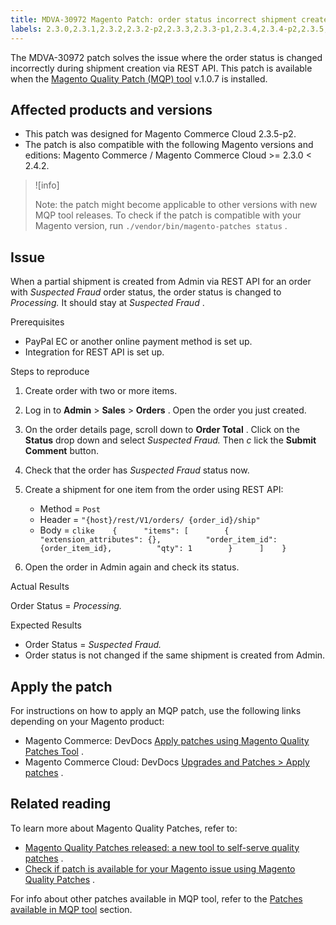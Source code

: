 ```yaml
---
title: MDVA-30972 Magento Patch: order status incorrect shipment created via REST API
labels: 2.3.0,2.3.1,2.3.2,2.3.2-p2,2.3.3,2.3.3-p1,2.3.4,2.3.4-p2,2.3.5,2.3.5-p1,2.3.5-p2,2.3.6,2.4.0,2.4.0-p1,2.4.1,MQP 1.0.7,MQP patches,Magento Commerce,Magento Commerce Cloud,order,security,shipping,support tools
---
```


The MDVA-30972 patch solves the issue where the order status is changed incorrectly during shipment creation via REST API. This patch is available when the [Magento Quality Patch (MQP) tool](https://support.magento.com/hc/en-us/articles/360047139492) v.1.0.7 is installed.

## Affected products and versions

* This patch was designed for Magento Commerce Cloud 2.3.5-p2.
* The patch is also compatible with the following Magento versions and editions: Magento Commerce / Magento Commerce Cloud >= 2.3.0 < 2.4.2.

>![info]
>
>Note: the patch might become applicable to other versions with new MQP tool releases. To check if the patch is compatible with your Magento version, run `./vendor/bin/magento-patches status` .

## Issue

When a partial shipment is created from Admin via REST API for an order with *Suspected Fraud* order status, the order status is changed to *Processing.* It should stay at *Suspected Fraud* .

 <span class="wysiwyg-underline">Prerequisites</span> 

* PayPal EC or another online payment method is set up.
* Integration for REST API is set up.

 <span class="wysiwyg-underline">Steps to reproduce</span> 

1. Create order with two or more items.
1. Log in to **Admin** > **Sales** > **Orders** . Open the order you just created.
1. On the order details page, scroll down to **Order Total** . Click on the **Status** drop down and select *Suspected Fraud.* Then *c* lick the **Submit Comment** button.
1. Check that the order has *Suspected Fraud* status now.
1. Create a shipment for one item from the order using REST API:

    * Method = `Post` 
    * Header = `"{host}/rest/V1/orders/ {order_id}/ship"` 
    * Body =    ```clike    {      "items": [        {          "extension_attributes": {},          "order_item_id": {order_item_id},          "qty": 1        }      ]    }    ```    
1. Open the order in Admin again and check its status.

 <span class="wysiwyg-underline">Actual Results</span> 

Order Status = *Processing.* 

 <span class="wysiwyg-underline">Expected Results</span> 

* Order Status = *Suspected Fraud.* 
* Order status is not changed if the same shipment is created from Admin.

## Apply the patch

For instructions on how to apply an MQP patch, use the following links depending on your Magento product:

* Magento Commerce: DevDocs [Apply patches using Magento Quality Patches Tool](https://devdocs.magento.com/guides/v2.4/comp-mgr/patching/mqp.html) .
* Magento Commerce Cloud: DevDocs [Upgrades and Patches > Apply patches](https://devdocs.magento.com/cloud/project/project-patch.html) .

## Related reading

To learn more about Magento Quality Patches, refer to:

* [Magento Quality Patches released: a new tool to self-serve quality patches](https://support.magento.com/hc/en-us/articles/360047139492) .
* [Check if patch is available for your Magento issue using Magento Quality Patches](https://support.magento.com/hc/en-us/articles/360047125252) .

For info about other patches available in MQP tool, refer to the [Patches available in MQP tool](https://support.magento.com/hc/en-us/sections/360010506631-Patches-available-in-MQP-tool-) section.